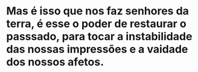 # Mas é isso que nos faz senhores da terra, é esse o poder de restaurar o passsado, para tocar a instabilidade das nossas impressões e a vaidade dos nossos afetos.